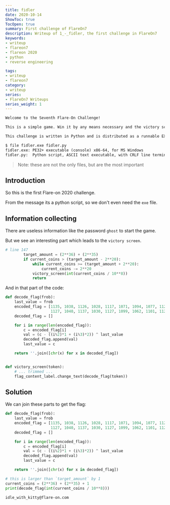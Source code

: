 ```yaml
---
title: fidler
date: 2020-10-14
ShowToc: true
TocOpen: true
summary: First challenge of FlareOn7
description: Writeup of 1_-_fidler, the first challenge in FlareOn7
keywords:
- writeup
- flareon7
- flareon 2020
- python
- reverse engineering

tags:
- writeup
- flareon7
category:
- writeup
series:
- FlareOn7 Writeups
series_weight: 1
---
```


```txt
Welcome to the Seventh Flare-On Challenge!

This is a simple game. Win it by any means necessary and the victory screen will reveal the flag. Enter the flag here on this site to score and move on to the next level.

This challenge is written in Python and is distributed as a runnable EXE and matching source code for your convenience. You can run the source code directly on any Python platform with PyGame if you would prefer.
```

```txt
$ file fidler.exe fidler.py
fidler.exe: PE32+ executable (console) x86-64, for MS Windows
fidler.py:  Python script, ASCII text executable, with CRLF line terminators
```
> Note: these are not the only files, but are the most important

## Introduction

So this is the first Flare-on 2020 challenge.

From the message its a python script, so we don't even need the `exe` file.

## Information collecting

There are useless information like the password `ghost` to start the game.

But we see an interesting part which leads to the `victory screen`.

```python
# line 147
        target_amount = (2**36) + (2**35)
        if current_coins > (target_amount - 2**20):
            while current_coins >= (target_amount + 2**20):
                current_coins -= 2**20
            victory_screen(int(current_coins / 10**8))
            return

```

And in that part of the code:

```python
def decode_flag(frob):
    last_value = frob
    encoded_flag = [1135, 1038, 1126, 1028, 1117, 1071, 1094, 1077, 1121, 1087, 1110, 1092, 1072, 1095, 1090, 1027,
                    1127, 1040, 1137, 1030, 1127, 1099, 1062, 1101, 1123, 1027, 1136, 1054]
    decoded_flag = []

    for i in range(len(encoded_flag)):
        c = encoded_flag[i]
        val = (c - ((i%2)*1 + (i%3)*2)) ^ last_value
        decoded_flag.append(val)
        last_value = c

    return ''.join([chr(x) for x in decoded_flag])


def victory_screen(token):
	# ... trimmed ...
    flag_content_label.change_text(decode_flag(token))
```

## Solution

We can join these parts to get the flag:

```python
def decode_flag(frob):
    last_value = frob
    encoded_flag = [1135, 1038, 1126, 1028, 1117, 1071, 1094, 1077, 1121, 1087, 1110, 1092, 1072, 1095, 1090, 1027,
                    1127, 1040, 1137, 1030, 1127, 1099, 1062, 1101, 1123, 1027, 1136, 1054]
    decoded_flag = []

    for i in range(len(encoded_flag)):
        c = encoded_flag[i]
        val = (c - ((i%2)*1 + (i%3)*2)) ^ last_value
        decoded_flag.append(val)
        last_value = c

    return ''.join([chr(x) for x in decoded_flag])

# this is larger than `target_amount` by 1
current_coins = (2**36) + (2**35) + 1
print(decode_flag(int(current_coins / 10**8)))
```

```txt
idle_with_kitty@flare-on.com
```
